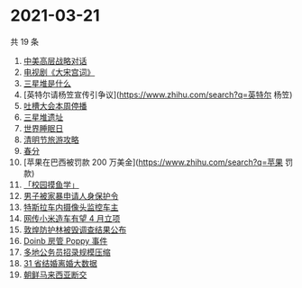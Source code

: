 # 2021-03-21

共 19 条

<!-- BEGIN -->
<!-- 最后更新时间 Sun Mar 21 2021 23:05:06 GMT+0800 (China Standard Time) -->

1. [中美高层战略对话](https://www.zhihu.com/search?q=中美对话)
2. [电视剧《大宋宫词》](https://www.zhihu.com/search?q=大宋宫词)
3. [三星堆是什么](https://www.zhihu.com/search?q=三星堆未解之谜)
4. [英特尔请杨笠宣传引争议](https://www.zhihu.com/search?q=英特尔 杨笠)
5. [吐槽大会本周停播](https://www.zhihu.com/search?q=吐槽大会停播)
6. [三星堆遗址](https://www.zhihu.com/search?q=三星堆新发现)
7. [世界睡眠日](https://www.zhihu.com/search?q=世界睡眠日)
8. [清明节旅游攻略](https://www.zhihu.com/search?q=清明节适合去哪里旅游)
9. [春分](https://www.zhihu.com/search?q=春分)
10. [苹果在巴西被罚款 200 万美金](https://www.zhihu.com/search?q=苹果 罚款)
11. [「校园摸鱼学」](https://www.zhihu.com/search?q=摸鱼)
12. [男子被家暴申请人身保护令](https://www.zhihu.com/search?q=家暴)
13. [特斯拉车内摄像头监控车主](https://www.zhihu.com/search?q=特斯拉)
14. [网传小米造车有望 4 月立项](https://www.zhihu.com/search?q=小米)
15. [敦煌防护林被毁调查结果公布](https://www.zhihu.com/search?q=敦煌防护林)
16. [Doinb 房管 Poppy 事件](https://www.zhihu.com/search?q=doinb)
17. [多地公务员招录规模压缩](https://www.zhihu.com/search?q=公务员)
18. [31 省结婚离婚大数据](https://www.zhihu.com/search?q=结婚率)
19. [朝鲜马来西亚断交](https://www.zhihu.com/search?q=朝鲜马来西亚)

<!-- END -->

